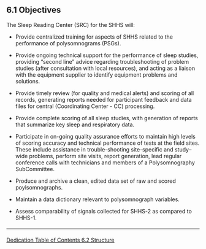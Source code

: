 ## 6.1 Objectives

The Sleep Reading Center (SRC) for the SHHS will:

- Provide centralized training for aspects of SHHS related to the performance of polysomnograms (PSGs).

- Provide ongoing technical support for the performance of sleep studies, providing “second line” advice regarding troubleshooting of problem studies (after consultation with local resources), and acting as a liaison with the equipment supplier to identify equipment problems and solutions.

- Provide timely review (for quality and medical alerts) and scoring of all records, generating reports needed for participant feedback and data files for central (Coordinating Center - CC) processing.

- Provide complete scoring of all sleep studies, with generation of reports that summarize key sleep and respiratory data.

- Participate in on-going quality assurance efforts to maintain high levels of scoring accuracy and technical performance of tests at the field sites. These include assistance in trouble-shooting site-specific and study–wide problems, perform site visits, report generation, lead regular conference calls with technicians and members of a Polysomnography SubCommittee.

- Produce and archive a clean, edited data set of raw and scored poylsomnographs.

- Maintain a data dictionary relevant to polysomnograph variables.

- Assess comparability of signals collected for SHHS-2 as compared to SHHS-1.


<hr class="soften" style="margin-top: 20px;margin-bottom: 20px;"/>

<div class="center">
<div class="btn-group">
  <a href=":pages_path:/mop/6-01-mop-dedication.md" class="btn btn-default">
    <span class="glyphicon glyphicon-chevron-left"></span>
    Dedication
  </a>

  <a href=":pages_path:/mop/6-00-mop-toc.md" class="btn btn-default">
    <span class="glyphicon glyphicon-chevron-up"></span>
    Table of Contents
  </a>

  <a href=":pages_path:/mop/6-20-mop-structure.md" class="btn btn-success">
    6.2 Structure
    <span class="glyphicon glyphicon-chevron-right"></span>
  </a>
</div>
</div>
